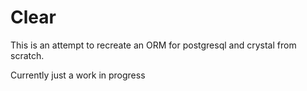 # Clear

This is an attempt to recreate an ORM for postgresql and crystal from scratch.

Currently just a work in progress